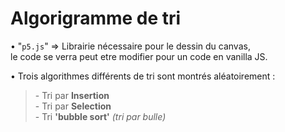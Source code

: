 <h1>Algorigramme de tri</h1>

• "<code>p5.js</code>" => Librairie nécessaire pour le dessin du canvas,<br>le code se verra peut etre modifier pour un code en vanilla JS.

• Trois algorithmes différents de tri sont montrés aléatoirement :<br>
<blockquote>
    - Tri par <strong>Insertion</strong><br>
    - Tri par <strong>Selection</strong><br>
    - Tri <strong>'bubble sort'</strong> <em>(tri par bulle)</em>
</blockquote>
